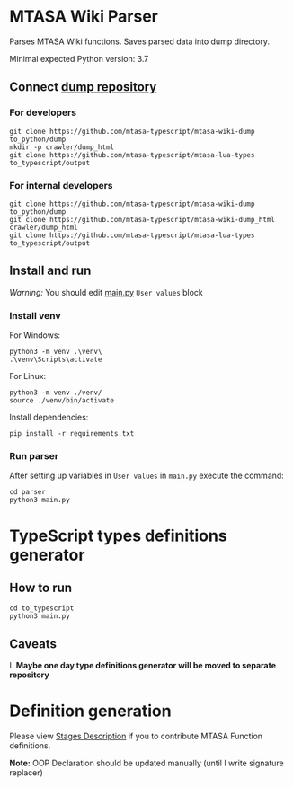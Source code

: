 # MTASA Wiki Parser

Parses MTASA Wiki functions. Saves parsed data into dump directory.

Minimal expected Python version: 3.7

## Connect [dump repository](https://github.com/mtasa-typescript/mtasa-wiki-dump)

### For developers

```shell
git clone https://github.com/mtasa-typescript/mtasa-wiki-dump to_python/dump
mkdir -p crawler/dump_html
git clone https://github.com/mtasa-typescript/mtasa-lua-types to_typescript/output
```

### For internal developers

```shell
git clone https://github.com/mtasa-typescript/mtasa-wiki-dump to_python/dump
git clone https://github.com/mtasa-typescript/mtasa-wiki-dump_html crawler/dump_html
git clone https://github.com/mtasa-typescript/mtasa-lua-types to_typescript/output
```

## Install and run

*Warning:* You should edit [main.py](to_python/main.py) `User values` block

### Install venv

For Windows:

```shell
python3 -m venv .\venv\
.\venv\Scripts\activate
```

For Linux:

```shell
python3 -m venv ./venv/
source ./venv/bin/activate
```

Install dependencies:

```shell
pip install -r requirements.txt
```

### Run parser

After setting up variables in `User values` in `main.py` execute the command:

```shell
cd parser
python3 main.py
```

# TypeScript types definitions generator

## How to run

```shell
cd to_typescript
python3 main.py
```

## Caveats

I. **Maybe one day type definitions generator will be moved to separate repository**

# Definition generation

Please view [Stages Description](docs/FunctionDocPipeline.png) if you to contribute MTASA Function definitions.

**Note:** OOP Declaration should be updated manually (until I write signature replacer)
